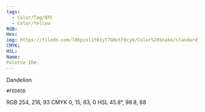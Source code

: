 ```yaml
---
tags:
  - Color/Tag/NTC
  - Color/Yellow
RGB: 
Hex: 
img: https://filedn.com/l0hpzxl1f01yT7GHxtF8cyk/Color%20Snake/standard_csv_to_svg/FED85D.svg
CMYK: 
HSL: 
Name: 
Palette ID#:
---
```

Dandelion
```palette
#FED85D
```
RGB 254, 216, 93
CMYK	0, 15, 63, 0
HSL	45.8°, 98.8, 68